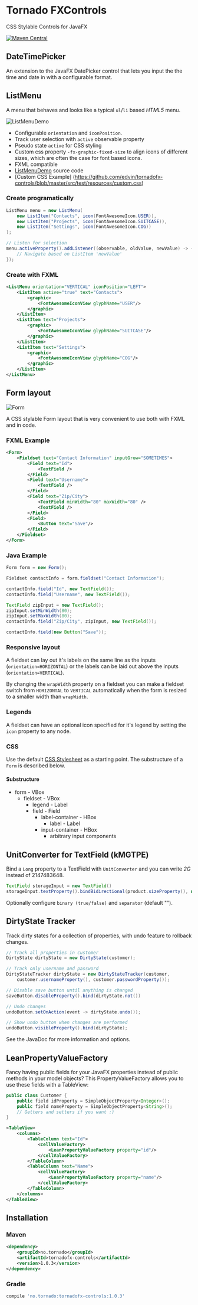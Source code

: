 # Tornado FXControls

CSS Stylable Controls for JavaFX

[![Maven Central](https://maven-badges.herokuapp.com/maven-central/no.tornado/tornadofx-controls/badge.svg)](https://search.maven.org/#search|ga|1|no.tornado.tornadofx-controls)

## DateTimePicker

An extension to the JavaFX DatePicker control that lets you input the the time and date in with a configurable format.

## ListMenu

A menu that behaves and looks like a typical `ul`/`li` based *HTML5* menu.

![ListMenuDemo](/screenshots/listmenu.gif?raw=true "ListMenuDemo")

 - Configurable `orientation` and `iconPosition`.
 - Track user selection with `active` observable property
 - Pseudo state `active` for CSS styling
 - Custom css property `-fx-graphic-fixed-size` to align icons of different sizes, which are often the case for font based icons.
 - FXML compatible
 - [ListMenuDemo](       https://github.com/edvin/tornadofx-controls/blob/master/src/test/java/tornadofx/control/test/ListMenuDemo.java) source code
 - [Custom CSS Example] (https://github.com/edvin/tornadofx-controls/blob/master/src/test/resources/custom.css)

### Create programatically

```java
ListMenu menu = new ListMenu(
	new ListItem("Contacts", icon(FontAwesomeIcon.USER)),
	new ListItem("Projects", icon(FontAwesomeIcon.SUITCASE)),
	new ListItem("Settings", icon(FontAwesomeIcon.COG))
);

// Listen for selection
menu.activeProperty().addListener((observable, oldValue, newValue) -> {
	// Navigate based on ListItem 'newValue'
});
```

### Create with FXML

```xml
<ListMenu orientation="VERTICAL" iconPosition="LEFT">
	<ListItem active="true" text="Contacts">
		<graphic>
			<FontAwesomeIconView glyphName="USER"/>
		</graphic>
	</ListItem>
	<ListItem text="Projects">
		<graphic>
			<FontAwesomeIconView glyphName="SUITCASE"/>
		</graphic>
	</ListItem>
	<ListItem text="Settings">
		<graphic>
			<FontAwesomeIconView glyphName="COG"/>
		</graphic>
	</ListItem>
</ListMenu>
```
## Form layout

![Form](/screenshots/form.png?raw=true "Form")

A CSS stylable Form layout that is very convenient to use both with FXML and in code.
 
### FXML Example
 
```xml
<Form>
    <Fieldset text="Contact Information" inputGrow="SOMETIMES">
        <Field text="Id">
            <TextField />
        </Field>
        <Field text="Username">
            <TextField />
        </Field>
        <Field text="Zip/City">
            <TextField minWidth="80" maxWidth="80" />
            <TextField />
        </Field>
        <Field>
            <Button text="Save"/>
        </Field>
    </Fieldset>
</Form> 
```
 
### Java Example
 
```java
Form form = new Form();

Fieldset contactInfo = form.fieldset("Contact Information");

contactInfo.field("Id", new TextField());
contactInfo.field("Username", new TextField());

TextField zipInput = new TextField();
zipInput.setMinWidth(80);
zipInput.setMaxWidth(80);
contactInfo.field("Zip/City", zipInput, new TextField());

contactInfo.field(new Button("Save"));
```

### Responsive layout

A fieldset can lay out it's labels on the same line as the inputs (`orientation=HORIZONTAL`)
or the labels can be laid out above the inputs (`orientation=VERTICAL`).

By changing the `wrapWidth` property on a fieldset you can make a fieldset switch from `HORIZONTAL`
 to `VERTICAL` automatically when the form is resized to a smaller width than `wrapWidth`.
 
### Legends

A fieldset can have an optional icon specified for it's legend by setting the `icon` property
to any node.

### CSS

Use the default [CSS Stylesheet](https://github.com/edvin/tornadofx-controls/blob/master/src/main/resources/tornadofx/control/form.css)
as a starting point. The substructure of a `Form` is described below.

#### Substructure


- form - VBox
	- fieldset - VBox
		- legend - Label
		- field - Field
			- label-container - HBox
				- label - Label
			- input-container - HBox
				- arbitrary input components

## UnitConverter for TextField (kMGTPE)

Bind a `Long` property to a TextField with `UnitConverter` and you can write *2G* instead of 2147483648.

```java
TextField storageInput = new TextField()
storageInput.textProperty().bindBidirectional(product.sizeProperty(), new UnitConverter())
```

Optionally configure `binary (true/false)` and `separator` (default "").

## DirtyState Tracker

Track dirty states for a collection of properties, with undo feature to rollback changes.

```java
// Track all properties in customer
DirtyState dirtyState = new DirtyState(customer);

// Track only username and password
DirtyStateTracker dirtyState = new DirtyStateTracker(customer,
	customer.usernameProperty(), customer.passwordProperty());

// Disable save button until anything is changed
saveButton.disableProperty().bind(dirtyState.not())

// Undo changes
undoButton.setOnAction(event -> dirtyState.undo());

// Show undo button when changes are performed
undoButton.visibleProperty().bind(dirtyState);
```

See the JavaDoc for more information and options. 

## LeanPropertyValueFactory

Fancy having public fields for your JavaFX properties instead of public methods in your model objects?
This PropertyValueFactory allows you to use these fields with a TableView:

```java
public class Customer {
	public field idProperty = SimpleObjectProperty<Integer>();
	public field nameProperty = SimpleObjectProperty<String>();
	// Getters and setters if you want :)
}
```

```xml
<TableView>
	<columns>
		<TableColumn text="Id">
			<cellValueFactory>
				<LeanPropertyValueFactory property="id"/>
			</cellValueFactory>
		</TableColumn>
		<TableColumn text="Name">
			<cellValueFactory>
				<LeanPropertyValueFactory property="name"/>
			</cellValueFactory>
		</TableColumn>
	</columns>
</TableView>

```


## Installation

### Maven
```xml
<dependency>
	<groupId>no.tornado</groupId>
	<artifactId>tornadofx-controls</artifactId>
	<version>1.0.3</version>
</dependency>
```

### Gradle

```groovy
compile 'no.tornado:tornadofx-controls:1.0.3'
```
